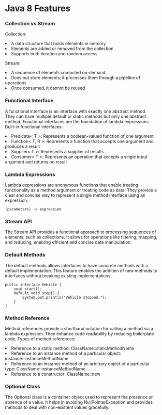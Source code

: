 # Java 8 Features

### Collection vs Stream

Collection:
<li>A data structure that holds elements in memory</li>
<li>Elements are added or removed from the collection</li>
<li>Supports both iteration and random access</li>

Stream:
<li>A sequence of elements computed on-demand</li>
<li>Does not store elements; it processes them through a pipeline of operations</li>
<li>Once consumed, it cannot be reused</li>

### Functional Interface

A functional interface is an interface with exactly one abstract method. They can have multiple
default or static methods but only one abstract method. Functional interfaces are the foundation of
lambda expressions.
Built-in functional interfaces:
<li>Predicate< T >: Represents a boolean-valued function of one argument</li>
<li>Function< T, R >: Represents a function that accepts one argument and produces a result</li>
<li>Supplier< T >: Represents a supplier of results</li>
<li>Consumer< T >: Represents an operation that accepts a single input argument and returns no result</li>

### Lambda Expressions

Lambda expressions are anonymous functions that enable treating functionality as a method argument
or treating code as data. They provide a clear and concise way to represent a single method
interface using an expression.

```
(parameters) -> expression
```

### Stream API

The Stream API provides a functional approach to processing sequences of elements, such as
collections. It allows for operations like filtering, mapping, and reducing, enabling efficient and
concise data manipulation.

### Default Methods

The default methods allows interfaces to have concrete methods with a default implementation. This
feature enables the addition of new methods to interfaces without breaking existing implementations.

```
public interface Vehicle {
    void start();
    default void stop() {
        System.out.println("Vehicle stopped.");
    }
}
```

### Method Reference

Method references provide a shorthand notation for calling a method via a lambda expression. They
enhance code readability by reducing boilerplate code.
Types of method references:
<li>Reference to a static method: ClassName::staticMethodName</li>
<li>Reference to an instance method of a particular object: instance::instanceMethodName</li>
<li>Reference to an instance method of an arbitrary object of a particular type: ClassName::instanceMethodName</li>
<li>Reference to a constructor: ClassName::new</li>

### Optional Class

The Optional class is a container object used to represent the presence or absence of a value. It
helps in avoiding NullPointerException and provides methods to deal with non-existent values
gracefully.